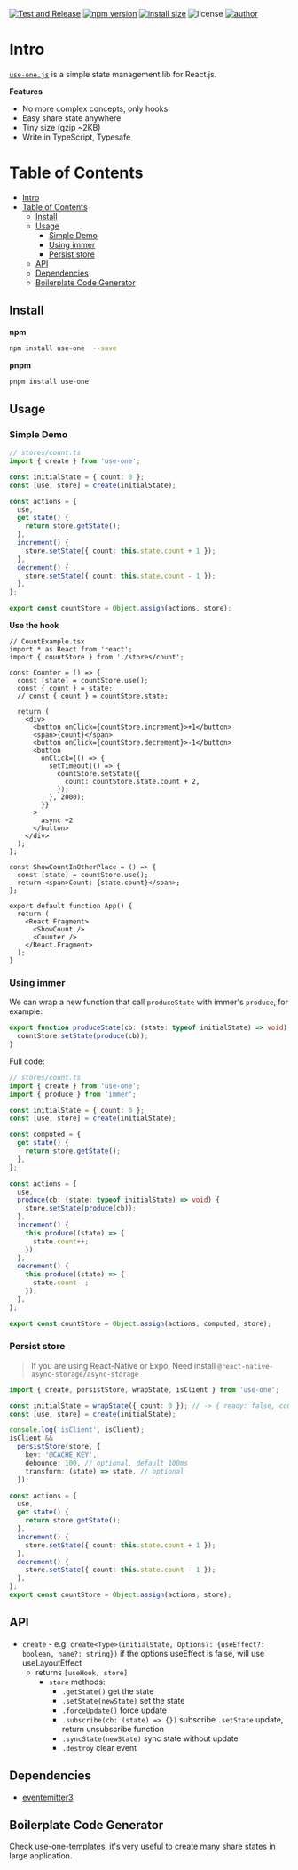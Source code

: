 [![Test and Release](https://github.com/suhaotian/use-one/actions/workflows/test-release.yml/badge.svg)](https://github.com/suhaotian/use-one/actions/workflows/test-release.yml)
[![npm version](https://badgen.net/npm/v/use-one?color=green)](https://www.npmjs.com/package/use-one)
[![install size](https://packagephobia.com/badge?p=use-one@latest)](https://packagephobia.com/result?p=use-one@latest)
![license](https://badgen.net/npm/license/use-one?color=green)
[![author](https://badgen.net/badge/icon/Made%20by%20suhaotian?icon=github&label&color=black&labelColor=black)](https://github.com/suhaotian)

# Intro

[`use-one.js`](/) is a simple state management lib for React.js.

**Features**

- No more complex concepts, only hooks
- Easy share state anywhere
- Tiny size (gzip ~2KB)
- Write in TypeScript, Typesafe

# Table of Contents

- [Intro](#intro)
- [Table of Contents](#table-of-contents)
  - [Install](#install)
  - [Usage](#usage)
    - [Simple Demo](#simple-demo)
    - [Using immer](#using-immer)
    - [Persist store](#persist-store)
  - [API](#api)
  - [Dependencies](#dependencies)
  - [Boilerplate Code Generator](#boilerplate-code-generator)

## Install

**npm**

```bash
npm install use-one  --save
```

**pnpm**

```bash
pnpm install use-one
```

## Usage

### Simple Demo

```ts
// stores/count.ts
import { create } from 'use-one';

const initialState = { count: 0 };
const [use, store] = create(initialState);

const actions = {
  use,
  get state() {
    return store.getState();
  },
  increment() {
    store.setState({ count: this.state.count + 1 });
  },
  decrement() {
    store.setState({ count: this.state.count - 1 });
  },
};

export const countStore = Object.assign(actions, store);
```

**Use the hook**

```tsx
// CountExample.tsx
import * as React from 'react';
import { countStore } from './stores/count';

const Counter = () => {
  const [state] = countStore.use();
  const { count } = state;
  // const { count } = countStore.state;

  return (
    <div>
      <button onClick={countStore.increment}>+1</button>
      <span>{count}</span>
      <button onClick={countStore.decrement}>-1</button>
      <button
        onClick={() => {
          setTimeout(() => {
            countStore.setState({
              count: countStore.state.count + 2,
            });
          }, 2000);
        }}
      >
        async +2
      </button>
    </div>
  );
};

const ShowCountInOtherPlace = () => {
  const [state] = countStore.use();
  return <span>Count: {state.count}</span>;
};

export default function App() {
  return (
    <React.Fragment>
      <ShowCount />
      <Counter />
    </React.Fragment>
  );
}
```

### Using immer

We can wrap a new function that call `produceState` with immer's `produce`, for example:

```ts
export function produceState(cb: (state: typeof initialState) => void) {
  countStore.setState(produce(cb));
}
```

Full code:

```ts
// stores/count.ts
import { create } from 'use-one';
import { produce } from 'immer';

const initialState = { count: 0 };
const [use, store] = create(initialState);

const computed = {
  get state() {
    return store.getState();
  },
};

const actions = {
  use,
  produce(cb: (state: typeof initialState) => void) {
    store.setState(produce(cb));
  },
  increment() {
    this.produce((state) => {
      state.count++;
    });
  },
  decrement() {
    this.produce((state) => {
      state.count--;
    });
  },
};

export const countStore = Object.assign(actions, computed, store);
```

### Persist store

> If you are using React-Native or Expo, Need install `@react-native-async-storage/async-storage`

```ts
import { create, persistStore, wrapState, isClient } from 'use-one';

const initialState = wrapState({ count: 0 }); // -> { ready: false, count: 0 }
const [use, store] = create(initialState);

console.log('isClient', isClient);
isClient &&
  persistStore(store, {
    key: '@CACHE_KEY',
    debounce: 100, // optional, default 100ms
    transform: (state) => state, // optional
  });

const actions = {
  use,
  get state() {
    return store.getState();
  },
  increment() {
    store.setState({ count: this.state.count + 1 });
  },
  decrement() {
    store.setState({ count: this.state.count - 1 });
  },
};
export const countStore = Object.assign(actions, store);
```

## API

- `create` - e.g: `create<Type>(initialState, Options?: {useEffect?: boolean, name?: string})`
  if the options useEffect is false, will use useLayoutEffect
  - returns `[useHook, store]`
    - `store` methods:
      - `.getState()` get the state
      - `.setState(newState)` set the state
      - `.forceUpdate()` force update
      - `.subscribe(cb: (state) => {})` subscribe `.setState` update, return unsubscribe function
      - `.syncState(newState)` sync state without update
      - `.destroy` clear event

## Dependencies

- [eventemitter3](https://github.com/primus/eventemitter3)

## Boilerplate Code Generator

Check [use-one-templates](https://github.com/suhaotian/use-one-templates), it's very useful to create many share states in large application.

